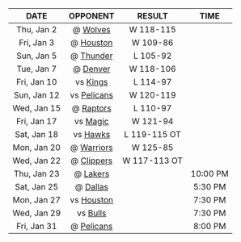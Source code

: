 |    DATE     |            OPPONENT            |    RESULT    |   TIME   |
|:-----------:|:------------------------------:|:------------:|:--------:|
| Thu, Jan 2  |  @ [Wolves](/r/timberwolves)   |  W 118-115   |          |
| Fri, Jan 3  |    @ [Houston](/r/rockets)     |   W 109-86   |          |
| Sun, Jan 5  |    @ [Thunder](/r/Thunder)     |   L 105-92   |          |
| Tue, Jan 7  |  @ [Denver](/r/denvernuggets)  |  W 118-106   |          |
| Fri, Jan 10 |      vs [Kings](/r/kings)      |   L 114-97   |          |
| Sun, Jan 12 | vs [Pelicans](/r/NOLAPelicans) |  W 120-119   |          |
| Wed, Jan 15 | @ [Raptors](/r/torontoraptors) |   L 110-97   |          |
| Fri, Jan 17 |  vs [Magic](/r/OrlandoMagic)   |   W 121-94   |          |
| Sat, Jan 18 |  vs [Hawks](/r/AtlantaHawks)   | L 119-115 OT |          |
| Mon, Jan 20 |   @ [Warriors](/r/warriors)    |   W 125-85   |          |
| Wed, Jan 22 |  @ [Clippers](/r/LAClippers)   | W 117-113 OT |          |
| Thu, Jan 23 |     @ [Lakers](/r/lakers)      |              | 10:00 PM |
| Sat, Jan 25 |    @ [Dallas](/r/Mavericks)    |              | 5:30 PM  |
| Mon, Jan 27 |    vs [Houston](/r/rockets)    |              | 7:30 PM  |
| Wed, Jan 29 |  vs [Bulls](/r/chicagobulls)   |              | 7:30 PM  |
| Fri, Jan 31 | @ [Pelicans](/r/NOLAPelicans)  |              | 8:00 PM  |